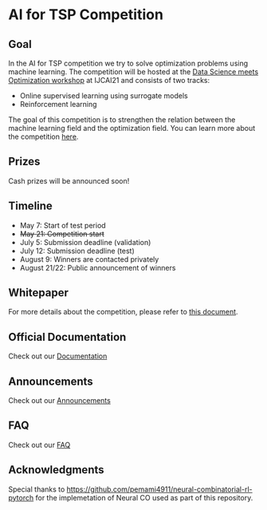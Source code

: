 # AI for TSP Competition

## Goal

In the AI for TSP competition we try to solve optimization problems using machine learning. The competition will be hosted at the [Data Science meets Optimization workshop](https://sites.google.com/view/ijcai2021dso) at IJCAI21 and consists of two tracks:

* Online supervised learning using surrogate models
* Reinforcement learning

The goal of this competition is to strengthen the relation between the machine learning field and the optimization field. You can learn more about the competition [here](https://tspcompetition.com/competition).

## Prizes

Cash prizes will be announced soon!

## Timeline

* May 7: Start of test period
* ~~May 21: Competition start~~
* July 5: Submission deadline \(validation\)
* July 12: Submission deadline \(test\)
* August 9: Winners are contacted privately
* August 21/22: Public announcement of winners

## Whitepaper

For more details about the competition, please refer to [this document](https://tspcompetition.com/TSP_Competition.pdf).

## Official Documentation

Check out our [Documentation](https://paulorocosta.gitbook.io/ai4tsp-competition/)


## Announcements

Check out our [Announcements](https://paulorocosta.gitbook.io/ai4tsp-competition/announcements)

## FAQ

Check out our [FAQ](https://paulorocosta.gitbook.io/ai4tsp-competition/faq)

## Acknowledgments 

Special thanks to https://github.com/pemami4911/neural-combinatorial-rl-pytorch for the implemetation of Neural CO used as part of this repository. 
